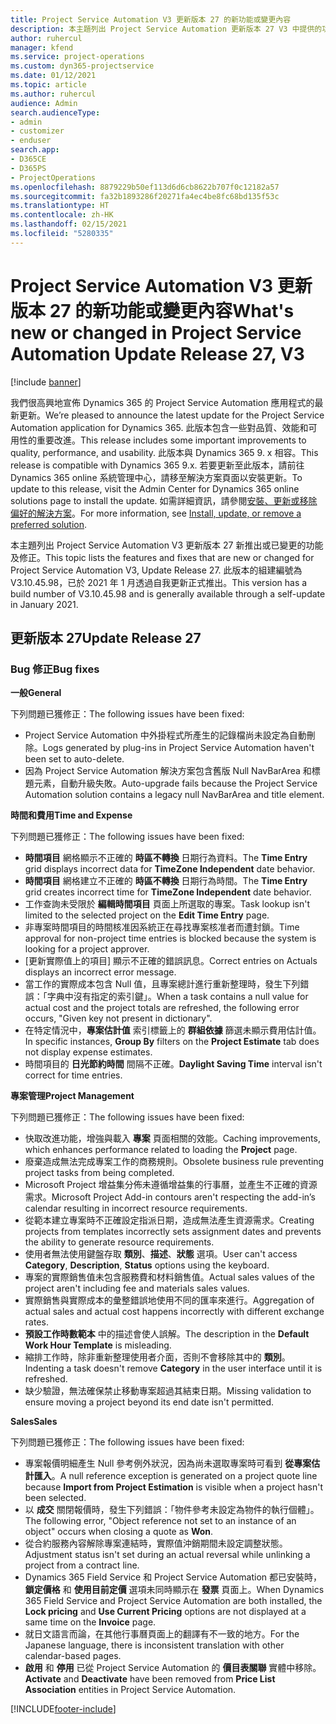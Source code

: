 ```yaml
---
title: Project Service Automation V3 更新版本 27 的新功能或變更內容
description: 本主題列出 Project Service Automation 更新版本 27 V3 中提供的功能和修正。
author: ruhercul
manager: kfend
ms.service: project-operations
ms.custom: dyn365-projectservice
ms.date: 01/12/2021
ms.topic: article
ms.author: ruhercul
audience: Admin
search.audienceType:
- admin
- customizer
- enduser
search.app:
- D365CE
- D365PS
- ProjectOperations
ms.openlocfilehash: 8879229b50ef113d6d6cb8622b707f0c12182a57
ms.sourcegitcommit: fa32b1893286f20271fa4ec4be8fc68bd135f53c
ms.translationtype: HT
ms.contentlocale: zh-HK
ms.lasthandoff: 02/15/2021
ms.locfileid: "5280335"
---
```

# <a name="whats-new-or-changed-in-project-service-automation-update-release-27-v3"></a><span data-ttu-id="eaac4-103">Project Service Automation V3 更新版本 27 的新功能或變更內容</span><span class="sxs-lookup"><span data-stu-id="eaac4-103">What's new or changed in Project Service Automation Update Release 27, V3</span></span>

[!include [banner](../includes/psa-now-project-operations.md)]

<span data-ttu-id="eaac4-104">我們很高興地宣佈 Dynamics 365 的 Project Service Automation 應用程式的最新更新。</span><span class="sxs-lookup"><span data-stu-id="eaac4-104">We’re pleased to announce the latest update for the Project Service Automation application for Dynamics 365.</span></span> <span data-ttu-id="eaac4-105">此版本包含一些對品質、效能和可用性的重要改進。</span><span class="sxs-lookup"><span data-stu-id="eaac4-105">This release includes some important improvements to quality, performance, and usability.</span></span> <span data-ttu-id="eaac4-106">此版本與 Dynamics 365 9. x 相容。</span><span class="sxs-lookup"><span data-stu-id="eaac4-106">This release is compatible with Dynamics 365 9.x.</span></span> <span data-ttu-id="eaac4-107">若要更新至此版本，請前往 Dynamics 365 online 系統管理中心，請移至解決方案頁面以安裝更新。</span><span class="sxs-lookup"><span data-stu-id="eaac4-107">To update to this release, visit the Admin Center for Dynamics 365 online solutions page to install the update.</span></span> <span data-ttu-id="eaac4-108">如需詳細資訊，請參閱[安裝、更新或移除偏好的解決方案](https://docs.microsoft.com/power-platform/admin/install-remove-preferred-solution)。</span><span class="sxs-lookup"><span data-stu-id="eaac4-108">For more information, see [Install, update, or remove a preferred solution](https://docs.microsoft.com/power-platform/admin/install-remove-preferred-solution).</span></span>

<span data-ttu-id="eaac4-109">本主題列出 Project Service Automation V3 更新版本 27 新推出或已變更的功能及修正。</span><span class="sxs-lookup"><span data-stu-id="eaac4-109">This topic lists the features and fixes that are new or changed for Project Service Automation V3, Update Release 27.</span></span> <span data-ttu-id="eaac4-110">此版本的組建編號為 V3.10.45.98，已於 2021 年 1 月透過自我更新正式推出。</span><span class="sxs-lookup"><span data-stu-id="eaac4-110">This version has a build number of V3.10.45.98 and is generally available through a self-update in January 2021.</span></span>

## <a name="update-release-27"></a><span data-ttu-id="eaac4-111">更新版本 27</span><span class="sxs-lookup"><span data-stu-id="eaac4-111">Update Release 27</span></span>

### <a name="bug-fixes"></a><span data-ttu-id="eaac4-112">Bug 修正</span><span class="sxs-lookup"><span data-stu-id="eaac4-112">Bug fixes</span></span>

<span data-ttu-id="eaac4-113">**一般**</span><span class="sxs-lookup"><span data-stu-id="eaac4-113">**General**</span></span>

<span data-ttu-id="eaac4-114">下列問題已獲修正：</span><span class="sxs-lookup"><span data-stu-id="eaac4-114">The following issues have been fixed:</span></span>

- <span data-ttu-id="eaac4-115">Project Service Automation 中外掛程式所產生的記錄檔尚未設定為自動刪除。</span><span class="sxs-lookup"><span data-stu-id="eaac4-115">Logs generated by plug-ins in Project Service Automation haven't been set to auto-delete.</span></span>
- <span data-ttu-id="eaac4-116">因為 Project Service Automation 解決方案包含舊版 Null NavBarArea 和標題元素，自動升級失敗。</span><span class="sxs-lookup"><span data-stu-id="eaac4-116">Auto-upgrade fails because the Project Service Automation solution contains a legacy null NavBarArea and title element.</span></span>

<span data-ttu-id="eaac4-117">**時間和費用**</span><span class="sxs-lookup"><span data-stu-id="eaac4-117">**Time and Expense**</span></span>

<span data-ttu-id="eaac4-118">下列問題已獲修正：</span><span class="sxs-lookup"><span data-stu-id="eaac4-118">The following issues have been fixed:</span></span>

- <span data-ttu-id="eaac4-119">**時間項目** 網格顯示不正確的 **時區不轉換** 日期行為資料。</span><span class="sxs-lookup"><span data-stu-id="eaac4-119">The **Time Entry** grid displays incorrect data for **TimeZone Independent** date behavior.</span></span>
- <span data-ttu-id="eaac4-120">**時間項目** 網格建立不正確的 **時區不轉換** 日期行為時間。</span><span class="sxs-lookup"><span data-stu-id="eaac4-120">The **Time Entry** grid creates incorrect time for **TimeZone Independent** date behavior.</span></span>
- <span data-ttu-id="eaac4-121">工作查詢未受限於 **編輯時間項目** 頁面上所選取的專案。</span><span class="sxs-lookup"><span data-stu-id="eaac4-121">Task lookup isn't limited to the selected project on the **Edit Time Entry** page.</span></span>
- <span data-ttu-id="eaac4-122">非專案時間項目的時間核准因系統正在尋找專案核准者而遭封鎖。</span><span class="sxs-lookup"><span data-stu-id="eaac4-122">Time approval for non-project time entries is blocked because the system is looking for a project approver.</span></span>
- <span data-ttu-id="eaac4-123">[更新實際值上的項目] 顯示不正確的錯誤訊息。</span><span class="sxs-lookup"><span data-stu-id="eaac4-123">Correct entries on Actuals displays an incorrect error message.</span></span>
- <span data-ttu-id="eaac4-124">當工作的實際成本包含 Null 值，且專案總計進行重新整理時，發生下列錯誤：「字典中沒有指定的索引鍵」。</span><span class="sxs-lookup"><span data-stu-id="eaac4-124">When a task contains a null value for actual cost and the project totals are refreshed, the following error occurs, "Given key not present in dictionary".</span></span>
- <span data-ttu-id="eaac4-125">在特定情況中，**專案估計值** 索引標籤上的 **群組依據** 篩選未顯示費用估計值。</span><span class="sxs-lookup"><span data-stu-id="eaac4-125">In specific instances, **Group By** filters on the **Project Estimate** tab does not display expense estimates.</span></span>
- <span data-ttu-id="eaac4-126">時間項目的 **日光節約時間** 間隔不正確。</span><span class="sxs-lookup"><span data-stu-id="eaac4-126">**Daylight Saving Time** interval isn't correct for time entries.</span></span>

<span data-ttu-id="eaac4-127">**專案管理**</span><span class="sxs-lookup"><span data-stu-id="eaac4-127">**Project Management**</span></span>

<span data-ttu-id="eaac4-128">下列問題已獲修正：</span><span class="sxs-lookup"><span data-stu-id="eaac4-128">The following issues have been fixed:</span></span>

- <span data-ttu-id="eaac4-129">快取改進功能，增強與載入 **專案** 頁面相關的效能。</span><span class="sxs-lookup"><span data-stu-id="eaac4-129">Caching improvements, which enhances performance related to loading the **Project** page.</span></span>
- <span data-ttu-id="eaac4-130">廢棄造成無法完成專案工作的商務規則。</span><span class="sxs-lookup"><span data-stu-id="eaac4-130">Obsolete business rule preventing project tasks from being completed.</span></span>
- <span data-ttu-id="eaac4-131">Microsoft Project 增益集分佈未遵循增益集的行事曆，並產生不正確的資源需求。</span><span class="sxs-lookup"><span data-stu-id="eaac4-131">Microsoft Project Add-in contours aren't respecting the add-in’s calendar resulting in incorrect resource requirements.</span></span>
- <span data-ttu-id="eaac4-132">從範本建立專案時不正確設定指派日期，造成無法產生資源需求。</span><span class="sxs-lookup"><span data-stu-id="eaac4-132">Creating projects from templates incorrectly sets assignment dates and prevents the ability to generate resource requirements.</span></span>
- <span data-ttu-id="eaac4-133">使用者無法使用鍵盤存取 **類別**、**描述**、**狀態** 選項。</span><span class="sxs-lookup"><span data-stu-id="eaac4-133">User can't access **Category**, **Description**, **Status** options using the keyboard.</span></span>
- <span data-ttu-id="eaac4-134">專案的實際銷售值未包含服務費和材料銷售值。</span><span class="sxs-lookup"><span data-stu-id="eaac4-134">Actual sales values of the project aren't including fee and materials sales values.</span></span>
- <span data-ttu-id="eaac4-135">實際銷售與實際成本的彙整錯誤地使用不同的匯率來進行。</span><span class="sxs-lookup"><span data-stu-id="eaac4-135">Aggregation of actual sales and actual cost happens incorrectly with different exchange rates.</span></span>
- <span data-ttu-id="eaac4-136">**預設工作時數範本** 中的描述會使人誤解。</span><span class="sxs-lookup"><span data-stu-id="eaac4-136">The description in the **Default Work Hour Template** is misleading.</span></span>
- <span data-ttu-id="eaac4-137">縮排工作時，除非重新整理使用者介面，否則不會移除其中的 **類別**。</span><span class="sxs-lookup"><span data-stu-id="eaac4-137">Indenting a task doesn't remove **Category** in the user interface until it is refreshed.</span></span>
- <span data-ttu-id="eaac4-138">缺少驗證，無法確保禁止移動專案超過其結束日期。</span><span class="sxs-lookup"><span data-stu-id="eaac4-138">Missing validation to ensure moving a project beyond its end date isn't permitted.</span></span>

<span data-ttu-id="eaac4-139">**Sales**</span><span class="sxs-lookup"><span data-stu-id="eaac4-139">**Sales**</span></span>

<span data-ttu-id="eaac4-140">下列問題已獲修正：</span><span class="sxs-lookup"><span data-stu-id="eaac4-140">The following issues have been fixed:</span></span>

- <span data-ttu-id="eaac4-141">專案報價明細產生 Null 參考例外狀況，因為尚未選取專案時可看到 **從專案估計匯入**。</span><span class="sxs-lookup"><span data-stu-id="eaac4-141">A null reference exception is generated on a project quote line because **Import from Project Estimation** is visible when a project hasn't been selected.</span></span>
- <span data-ttu-id="eaac4-142">以 **成交** 關閉報價時，發生下列錯誤：「物件參考未設定為物件的執行個體」。</span><span class="sxs-lookup"><span data-stu-id="eaac4-142">The following error, "Object reference not set to an instance of an object" occurs when closing a quote as **Won**.</span></span>
- <span data-ttu-id="eaac4-143">從合約服務內容解除專案連結時，實際值沖銷期間未設定調整狀態。</span><span class="sxs-lookup"><span data-stu-id="eaac4-143">Adjustment status isn't set during an actual reversal while unlinking a project from a contract line.</span></span>
- <span data-ttu-id="eaac4-144">Dynamics 365 Field Service 和 Project Service Automation 都已安裝時，**鎖定價格** 和 **使用目前定價** 選項未同時顯示在 **發票** 頁面上。</span><span class="sxs-lookup"><span data-stu-id="eaac4-144">When Dynamics 365 Field Service and Project Service Automation are both installed, the **Lock pricing** and **Use Current Pricing** options are not displayed at a same time on the **Invoice** page.</span></span>
- <span data-ttu-id="eaac4-145">就日文語言而論，在其他行事曆頁面上的翻譯有不一致的地方。</span><span class="sxs-lookup"><span data-stu-id="eaac4-145">For the Japanese language, there is inconsistent translation with other calendar-based pages.</span></span>
- <span data-ttu-id="eaac4-146">**啟用** 和 **停用** 已從 Project Service Automation 的 **價目表關聯** 實體中移除。</span><span class="sxs-lookup"><span data-stu-id="eaac4-146">**Activate** and **Deactivate** have been removed from **Price List Association** entities in Project Service Automation.</span></span>


[!INCLUDE[footer-include](../includes/footer-banner.md)]